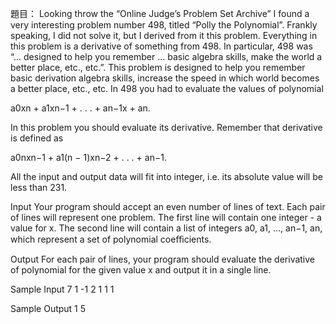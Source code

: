 題目：
Looking throw the “Online Judge’s Problem Set Archive” I found a very interesting problem number 498, titled “Polly the Polynomial”. Frankly speaking, I did not solve it, but I derived from it this problem.
Everything in this problem is a derivative of something from 498. In particular, 498 was “... designed to help you remember  ...  basic algebra skills, make the world a better place, etc., etc.”.  This problem     is designed to help you remember basic derivation algebra skills, increase the speed in which world becomes a better place, etc., etc.
In 498 you had to evaluate the values of polynomial

a0xn + a1xn−1 + . . . + an−1x + an.

In this problem you should evaluate its derivative. Remember that derivative is defined as

a0nxn−1 + a1(n − 1)xn−2 + . . . + an−1.

All the input and output data will fit into integer, i.e. its absolute value will be less than 231.


Input
Your program should accept an even number of lines of text. Each pair of lines will represent one problem. The first line will contain one integer - a value for x. The second line will contain a list of integers a0, a1, ..., an−1, an, which represent a set of polynomial coeﬃcients.


Output
For each pair of lines, your program should evaluate the derivative of polynomial for the given value x
and output it in a single line.

 
Sample Input
7
1 -1
2
1 1 1

 

Sample Output
1
5
